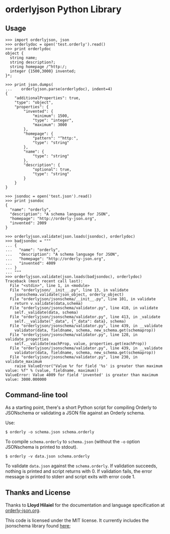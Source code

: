 # orderlyjson Python Library #

## Usage ##

    >>> import orderlyjson, json
    >>> orderlydoc = open('test.orderly').read()
    >>> print orderlydoc
    object {
      string name;
      string description?;
      string homepage /^http:/;
      integer {1500,3000} invented;
    }*;

    >>> print json.dumps(
    ...    orderlyjson.parse(orderlydoc), indent=4)
    {
        "additionalProperties": true,
        "type": "object",
        "properties": {
            "invented": {
                "minimum": 1500,
                "type": "integer",
                "maximum": 3000
            },
            "homepage": {
                "pattern": "^http:",
                "type": "string"
            },
            "name": {
                "type": "string"
            },
            "description": {
                "optional": true,
                "type": "string"
            }
        }
    }

    >>> jsondoc = open('test.json').read()
    >>> print jsondoc
    {
      "name": "orderly",
      "description": "A schema language for JSON",
      "homepage": "http://orderly-json.org",
      "invented": 2009
    }

    >>> orderlyjson.validate(json.loads(jsondoc), orderlydoc)
    >>> badjsondoc = """
    ... {
    ...   "name": "orderly",
    ...   "description": "A schema language for JSON",
    ...   "homepage": "http://orderly-json.org",
    ...   "invented": 4009
    ... }
    ... """
    >>> orderlyjson.validate(json.loads(badjsondoc), orderlydoc)
    Traceback (most recent call last):
      File "<stdin>", line 1, in <module>
      File "orderlyjson/__init__.py", line 13, in validate
        jsonschema.validate(json_object, orderly_object)
      File "orderlyjson/jsonschema/__init__.py", line 101, in validate
        return v.validate(data,schema)
      File "orderlyjson/jsonschema/validator.py", line 410, in validate
        self._validate(data, schema)
      File "orderlyjson/jsonschema/validator.py", line 413, in _validate
        self.__validate("_data", {"_data": data}, schema)
      File "orderlyjson/jsonschema/validator.py", line 439, in __validate
        validator(data, fieldname, schema, new_schema.get(schemaprop))
      File "orderlyjson/jsonschema/validator.py", line 128, in validate_properties
        self.__validate(eachProp, value, properties.get(eachProp))
      File "orderlyjson/jsonschema/validator.py", line 439, in __validate
        validator(data, fieldname, schema, new_schema.get(schemaprop))
      File "orderlyjson/jsonschema/validator.py", line 230, in validate_maximum
        raise ValueError("Value %r for field '%s' is greater than maximum value: %f" % (value, fieldname, maximum))
    ValueError: Value 4009 for field 'invented' is greater than maximum value: 3000.000000

## Command-line tool ##

As a starting point, there's a short Python script for compiling Orderly
to JSONschema or validating a JSON file against an Orderly schema.

Use:

    $ orderly -o schema.json schema.orderly

To compile `schema.orderly` to `schema.json`
(without the `-o` option JSONschema is printed to stdout).

    $ orderly -v data.json schema.orderly

To validate `data.json` against the `schema.orderly`. If validation succeeds,
nothing is printed and script returns with 0. If validation fails, the error
message is printed to stderr and script exits with error code 1.

## Thanks and License ##

Thanks to **Lloyd Hilaiel** for the documentation and language specification at
[orderly-json.org](http://orderly-json.org/ "Orderly JSON").

This code is licensed under the MIT license. It currently includes the
jsonschema library found [here](http://code.google.com/p/jsonschema/);
